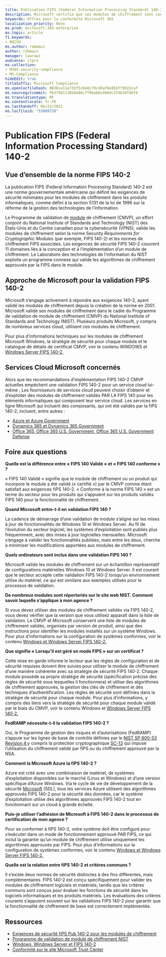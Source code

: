 ```yaml
---
title: Publication FIPS (Federal Information Processing Standard) 140-2
description: Microsoft certifie que ses modules de chiffrement sont conformes à la norme de traitement des informations fédérales des États-Unis.
keywords: Offres pour la conformité Microsoft 365
localization_priority: None
ms.prod: microsoft-365-enterprise
ms.topic: article
f1.keywords:
- NOCSH
ms.author: robmazz
author: robmazz
manager: laurawi
audience: itpro
ms.collection:
- M365-security-compliance
- MS-Compliance
hideEdit: true
titleSuffix: Microsoft Compliance
ms.openlocfilehash: 0838ce11e732f5c6e8c79c40af0e85bff9d22caf
ms.sourcegitcommit: fb379d1110a9a86c7f9bab8c484dc3f4b3dfd6f0
ms.translationtype: MT
ms.contentlocale: fr-FR
ms.lasthandoff: 06/23/2021
ms.locfileid: "53089728"
---
```

# <a name="federal-information-processing-standard-fips-publication-140-2"></a>Publication FIPS (Federal Information Processing Standard) 140-2

## <a name="fips-140-2-standard-overview"></a>Vue d’ensemble de la norme FIPS 140-2

La publication FIPS (Federal Information Processing Standard) 140-2 est une norme gouvernementale américaine qui définit les exigences de sécurité minimales pour les modules de chiffrement dans les produits informatiques, comme défini à la section 5131 de la loi de 1996 sur la réforme de la gestion des technologies de l’information.

Le Programme de validation de [module](https://csrc.nist.gov/Projects/cryptographic-module-validation-program) de chiffrement (CMVP), un effort conjoint du National Institute of Standards and Technology (NIST) des États-Unis et du Centre canadien pour la cybersécurité (VPNS), valide les modules de chiffrement selon la norme Security *Requirements for Cryptographic Modules* (par exemple, FIPS 140-2) et les normes de chiffrement FIPS associées. Les exigences de sécurité FIPS 140-2 couvrent 11 domaines liés à la conception et à l’implémentation d’un module de chiffrement. Le Laboratoire des technologies de l’information du NIST exploite un programme connexe qui valide les algorithmes de chiffrement approuvés par la FIPS dans le module.

## <a name="microsofts-approach-to-fips-140-2-validation"></a>Approche de Microsoft pour la validation FIPS 140-2

Microsoft s’engage activement à répondre aux exigences 140-2, ayant validé les modules de chiffrement depuis la création de la norme en 2001. Microsoft valide ses modules de chiffrement dans le cadre [](https://csrc.nist.gov/Projects/cryptographic-module-validation-program) du Programme de validation de module de chiffrement (CMVP) du National Institute of Standards and Technology (NIST). Plusieurs produits Microsoft, y compris de nombreux services cloud, utilisent ces modules de chiffrement.

Pour plus d’informations techniques sur les modules de chiffrement Microsoft Windows, la stratégie de sécurité pour chaque module et le catalogue de détails de certificat CMVP, voir le contenu WINDOWS et [Windows Server FIPS 140-2.](https://aka.ms/AA6ehud)

## <a name="microsoft-in-scope-cloud-services"></a>Services Cloud Microsoft concernés

Alors que les recommandations d’implémentation FIPS 140-2 CMVP actuelles empêchent une validation FIPS 140-2 pour un service cloud lui-même ; Les fournisseurs de services cloud peuvent choisir d’obtenir et d’exploiter des modules de chiffrement validés PAR LA FIPS 140 pour les éléments informatiques qui composent leur service cloud. Les services en ligne Microsoft qui incluent des composants, qui ont été validés par la fiPS 140-2, incluent, entre autres :

- [Azure et Azure Government](/azure/azure-government/documentation-government-plan-security)
- [Dynamics 365 et Dynamics 365 Government](/microsoft-365/compliance/office-365-encryption-in-microsoft-dynamics-365)
- [Office 365, Office 365 U.S. Government, Office 365 U.S. Government Defense](/microsoft-365/compliance/office-365-encryption-risks-and-protections)

## <a name="frequently-asked-questions"></a>Foire aux questions

**Quelle est la différence entre « FIPS 140 Validé » et « FIPS 140 conforme » ?**

« FIPS 140 Validé » signifie que le module de chiffrement ou un produit qui incorpore le module a été validé (« certifié ») par le CMVP comme étant satisfait aux exigences fiPS 140-2. « Conforme à la norme FIPS 140 » est un terme du secteur pour les produits qui s’appuient sur les produits validés FIPS 140 pour la fonctionnalité de chiffrement.

**Quand Microsoft entre-t-il en validation FIPS 140 ?**

La cadence de démarrage d’une validation de module s’aligne sur les mises à jour de fonctionnalités de Windows 10 et Windows Server. Au fil de l’évolution du secteur logiciel, les systèmes d’exploitation sont publiés plus fréquemment, avec des mises à jour logicielles mensuelles. Microsoft s’engage à valider les fonctionnalités publiées, mais entre les deux, cherche à minimiser les modifications apportées aux modules de chiffrement.

**Quels ordinateurs sont inclus dans une validation FIPS 140 ?**

Microsoft valide les modules de chiffrement sur un échantillon représentatif de configurations matérielles Windows 10 et Windows Server. Il est courant que le secteur accepte cette validation FIPS 140-2 lorsqu’un environnement utilise du matériel, ce qui est similaire aux exemples utilisés pour le processus de validation.

**De nombreux modules sont répertoriés sur le site web NIST. Comment savoir laquelle s’applique à mon agence ?**

Si vous devez utiliser des modules de chiffrement validés via FIPS 140-2, vous devez vérifier que la version que vous utilisez apparaît dans la liste de validation. Le CMVP et Microsoft conservent une liste de modules de chiffrement validés, organisés par version de produit, ainsi que des instructions pour identifier les modules installés sur un système Windows. Pour plus d’informations sur la configuration de systèmes conformes, voir le contenu [Windows et Windows Server FIPS 140-2.](https://aka.ms/AA6ehud)

**Que signifie « Lorsqu’il est géré en mode FIPS » sur un certificat ?**

Cette mise en garde informe le lecteur que les règles de configuration et de sécurité requises doivent être suivies pour utiliser le module de chiffrement d’une manière cohérente avec sa stratégie de sécurité FIPS 140-2. Chaque module possède sa propre stratégie de sécurité (spécification précise des règles de sécurité sous lesquelles il fonctionnera) et utilise des algorithmes de chiffrement approuvés, la gestion des clés de chiffrement et des techniques d’authentification. Les règles de sécurité sont définies dans la stratégie de sécurité pour chaque module. Pour plus d’informations, y compris des liens vers la stratégie de sécurité pour chaque module validé par le biais du CMVP, voir le contenu Windows et [Windows Server FIPS 140-2.](https://aka.ms/AA6ehud)

**FedRAMP nécessite-t-il la validation FIPS 140-2 ?**

Oui, le Programme de gestion des risques et d’autorisations (FedRAMP) s’appuie sur les lignes de base de contrôle définies par le [NIST SP 800-53 Revision 4,](https://nvd.nist.gov/800-53/Rev4/)y compris la protection cryptographique [SC-13](https://nvd.nist.gov/800-53/Rev4/control/SC-13) qui impose l’utilisation du chiffrement validé par fiPS ou du chiffrement approuvé par la NSA.

**Comment la Microsoft Azure la fiPS 140-2 ?**

Azure est créé avec une combinaison de matériel, de systèmes d’exploitation disponibles sur le marché (Linux et Windows) et d’une version spécifique d’Azure Windows. Via le cycle de vie de développement de la sécurité [Microsoft](https://www.microsoft.com/securityengineering/sdl/) (SDL), tous les services Azure utilisent des algorithmes approuvés FIPS 140-2 pour la sécurité des données, car le système d’exploitation utilise des algorithmes approuvés FIPS 140-2 tout en fonctionnant sur un cloud à grande échelle.

**Puis-je utiliser l’adhésion de Microsoft à FIPS 140-2 dans le processus de certification de mon agence ?**

Pour se conformer à fiPS 140-2, votre système doit être configuré pour s’exécuter dans un mode de fonctionnement approuvé PAR FIPS, ce qui inclut la garantie qu’un module de chiffrement utilise uniquement les algorithmes approuvés par FIPS. Pour plus d’informations sur la configuration de systèmes conformes, voir le contenu [Windows et Windows Server FIPS 140-2.](https://aka.ms/AA6ehud)

**Quelle est la relation entre fiPS 140-2 et critères communs ?**

Il s’existe deux normes de sécurité distinctes à des fins différentes, mais complémentaires. FIPS 140-2 est conçu spécifiquement pour valider les modules de chiffrement logiciels et matériels, tandis que les critères communs sont conçus pour évaluer les fonctions de sécurité dans les logiciels informatiques et les produits matériels. Les évaluations des critères courants s’appuient souvent sur les validations FIPS 140-2 pour garantir que la fonctionnalité de chiffrement de base est correctement implémentée.

## <a name="resources"></a>Ressources

- [Exigences de sécurité fiPS Pub 140-2 pour les modules de chiffrement](https://csrc.nist.gov/publications/fips/fips140-2/fips1402.pdf)
- [Programme de validation de module de chiffrement NIST](https://csrc.nist.gov/groups/STM/cmvp/index.html)
- [Windows, Windows Server et FIPS 140-2](/windows/security/threat-protection/fips-140-validation)
- [Conformité sur le site Microsoft Trust Center](https://www.microsoft.com/trust-center/compliance/compliance-overview)
